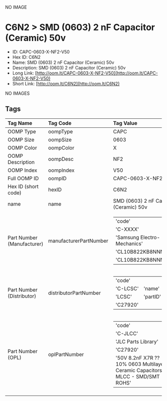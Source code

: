 


  
NO IMAGE  
# C6N2 > SMD (0603) 2 nF Capacitor (Ceramic) 50v

- ID: CAPC-0603-X-NF2-V50
- Hex ID: C6N2
- Name: SMD (0603) 2 nF Capacitor (Ceramic) 50v
- Description: SMD (0603) 2 nF Capacitor (Ceramic) 50v
- Long Link: [http://oom.lt/CAPC-0603-X-NF2-V50](http://oom.lt/CAPC-0603-X-NF2-V50)
- Short Link: [http://oom.lt/C6N2](http://oom.lt/C6N2)
  
NO IMAGES  
## Tags
  

|Tag Name|Tag Code|Tag Value|
| :--- | :--- | :--- |
|OOMP Type|oompType|CAPC|
|OOMP Size|oompSize|0603|
|OOMP Color|oompColor|X|
|OOMP Description|oompDesc|NF2|
|OOMP Index|oompIndex|V50|
|Full OOMP ID|oompID|CAPC-0603-X-NF2-V50|
|Hex ID (short code)|hexID|C6N2|
|name|name|SMD (0603) 2 nF Capacitor (Ceramic) 50v|
|Part Number (Manufacturer)|manufacturerPartNumber|<table><tr><td>'code'</td></tr><tr><td> 'C-XXXX'</td><td> 'name'</td></tr><tr><td> 'Samsung Electro-Mechanics'</td><td> 'partID'</td></tr><tr><td> 'CL10B822KB8NNNC'</td><td> 'partName'</td></tr><tr><td> 'CL10B822KB8NNNC'</td></tr></table>|
|Part Number (Distributor)|distributorPartNumber|<table><tr><td>'code'</td></tr><tr><td> 'C-LCSC'</td><td> 'name'</td></tr><tr><td> 'LCSC'</td><td> 'partID'</td></tr><tr><td> 'C27920'</td></tr></table>|
|Part Number (OPL)|oplPartNumber|<table><tr><td>'code'</td></tr><tr><td> 'C-JLCC'</td><td> 'name'</td></tr><tr><td> 'JLC Parts Library'</td><td> 'partID'</td></tr><tr><td> 'C27920'</td><td> 'partName'</td></tr><tr><td> '50V 8.2nF X7R ??10% 0603  Multilayer Ceramic Capacitors MLCC - SMD/SMT ROHS'</td></tr></table>|
||||
